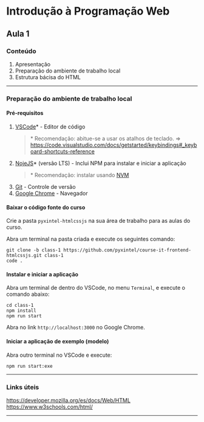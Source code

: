 # Introdução à Programação Web

## Aula 1

### Conteúdo

1. Apresentação
2. Preparação do ambiente de trabalho local
3. Estrutura bácisa do HTML

---

### Preparação do ambiente de trabalho local

#### Pré-requisitos

1. [VSCode](https://code.visualstudio.com/)* - Editor de código
   > \* Recomendação: abitue-se a usar os atalhos de teclado.
   => https://code.visualstudio.com/docs/getstarted/keybindings#_keyboard-shortcuts-reference
2. [NojeJS](https://nodejs.org/es/)* (versão LTS) - Inclui NPM para instalar e iniciar a aplicação
   > \* Recomendação: instalar usando [NVM](https://github.com/nvm-sh/nvm)
3. [Git](https://git-scm.com/) - Controle de versão
4. [Google Chrome](https://www.google.com/intl/es/chrome/) - Navegador

#### Baixar o código fonte do curso

Crie a pasta `pyxintel-htmlcssjs` na sua área de trabalho para as aulas do curso.
   
Abra um terminal na pasta criada e execute os seguintes comando:

```shell
git clone -b class-1 https://github.com/pyxintel/course-it-frontend-htmlcssjs.git class-1
code .
```

#### Instalar e iniciar a aplicação

Abra um terminal de dentro do VSCode, no menu `Terminal`, e execute o comando abaixo:

```shell
cd class-1
npm install
npm run start
```
Abra no link `http://localhost:3000` no Google Chrome.

#### Iniciar a aplicação de exemplo (modelo)

Abra outro terminal no VSCode e execute:

```shell
npm run start:exe
```

---

### Links úteis

https://developer.mozilla.org/es/docs/Web/HTML
https://www.w3schools.com/html/

---
